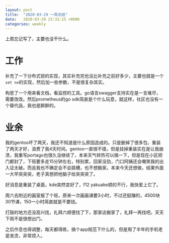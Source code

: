 ```yaml
---
layout: post
title:  "2020-03-29 一周总结"
date:   2020-03-29 23:31:15 +0000
categories: weekly
---
```


上周忘记写了，主要也没干什么。

# 工作
补充了一下分布式锁的实现，其实补充完也没比补充之前好多少，主要也就是一个`set nx`的实现，然后加一些参数，不是很复杂其实。

构思了一个用来看文档，看监控的工具。go语言swagger支持实在是一言难尽，需要改改。然后prometheus的go sdk简直是个什么玩意，就这样，社区也没有一个替代品，我也是醉醉的。

# 业余
我的gentoo坏了两天，我还不知道是什么原因造成的。只是删掉了很多包，重装了两天才好，浪费了我4天时间。gentoo一直很不错，但是挂掉重装实在是让我崩溃，我重写portago也很久没继续了，本来天气转热可以搞一下，但是现在小区把门都封了，下班要多走15分钟左右，特别累，回家没劲，门口阿姨还会嘲笑我的出入证太破。而且我也不确定会不会跳槽，也不想搬家。本来今天还想做，结果外面一大早突突突，老子真想把他脑子给突突突了。

好消息是重装了桌面，kde突然变好了，f12 yakuake顺的不行，我快爱上它了。

周六去附近的画室报了个班，原来一次画画课要3小时，不过还挺赚的，4500块30节课，150一小时简直就是不要钱。

打鼓的地方还没高兴找，礼拜六顺便找了下，那家店搬家了，礼拜一再找吧。天天下雨不是很想出门。

之后作息也得调整，每天都得练，搞个app规范下什么的，但是用了半年的手机老是发烫，非常烦人。

